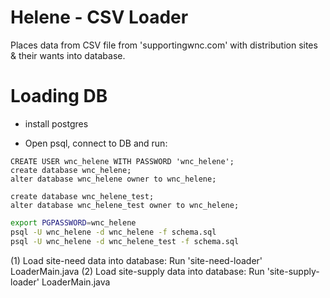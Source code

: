 # Helene - CSV Loader

Places data from CSV file from 'supportingwnc.com' with
distribution sites & their wants into database.


# Loading DB

- install postgres

- Open psql, connect to DB and run:

```postgresql
CREATE USER wnc_helene WITH PASSWORD 'wnc_helene';
create database wnc_helene;
alter database wnc_helene owner to wnc_helene;

create database wnc_helene_test;
alter database wnc_helene_test owner to wnc_helene;
```


```bash
export PGPASSWORD=wnc_helene
psql -U wnc_helene -d wnc_helene -f schema.sql
psql -U wnc_helene -d wnc_helene_test -f schema.sql
```


(1) Load site-need data into database: Run 'site-need-loader' LoaderMain.java
(2) Load site-supply data into database: Run 'site-supply-loader' LoaderMain.java




